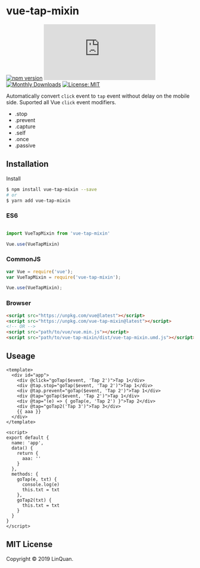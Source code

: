 # vue-tap-mixin
[![npm version](https://badge.fury.io/js/vue-tap-mixin.svg)](https://badge.fury.io/js/vue-tap-mixin)
[![Gzip Size](http://img.badgesize.io/https://unpkg.com/vue-tap-mixin@latest/dist/vue-tap-mixin.umd.min.js?compression=gzip&style=flat-square)](https://unpkg.com/vue-tap-mixin)
[![Monthly Downloads](https://img.shields.io/npm/dm/vue-tap-mixin.svg)](https://www.npmjs.com/package/vue-tap-mixin)
[![License: MIT](https://img.shields.io/badge/License-MIT-yellow.svg)](https://opensource.org/licenses/MIT)

Automatically convert `click` event to `tap` event without delay on the mobile side.
Suported all Vue `click` event modifiers.
- .stop
- .prevent
- .capture
- .self
- .once
- .passive

## Installation

Install

```sh
$ npm install vue-tap-mixin --save
# or
$ yarn add vue-tap-mixin
```

### ES6

```js

import VueTapMixin from 'vue-tap-mixin'

Vue.use(VueTapMixin)
```

### CommonJS

```js
var Vue = require('vue');
var VueTapMixin = require('vue-tap-mixin');

Vue.use(VueTapMixin);
```

### Browser

```html
<script src="https://unpkg.com/vue@latest"></script>
<script src="https://unpkg.com/vue-tap-mixin@latest"></script>
<!-- OR -->
<script src="path/to/vue/vue.min.js"></script>
<script src="path/to/vue-tap-mixin/dist/vue-tap-mixin.umd.js"></script>

```

## Useage
```vue
<template>
  <div id="app">
    <div @click="goTap($event, 'Tap 2')">Tap 1</div>
    <div @tap.stop="goTap($event, 'Tap 2')">Tap 1</div>
    <div @tap.prevent="goTap($event, 'Tap 2')">Tap 1</div>
    <div @tap="goTap($event, 'Tap 2')">Tap 1</div>
    <div @tap="(e) => { goTap(e, 'Tap 2') }">Tap 2</div>
    <div @tap="goTap2('Tap 3')">Tap 3</div>
    {{ aaa }}
  </div>
</template>

<script>
export default {
  name: 'app',
  data() {
    return {
      aaa: ''
    }
  },
  methods: {
    goTap(e, txt) {
      console.log(e)
      this.txt = txt
    },
    goTap2(txt) {
      this.txt = txt
    }
  }
}
</script>
```

## MIT License
Copyright © 2019 LinQuan.